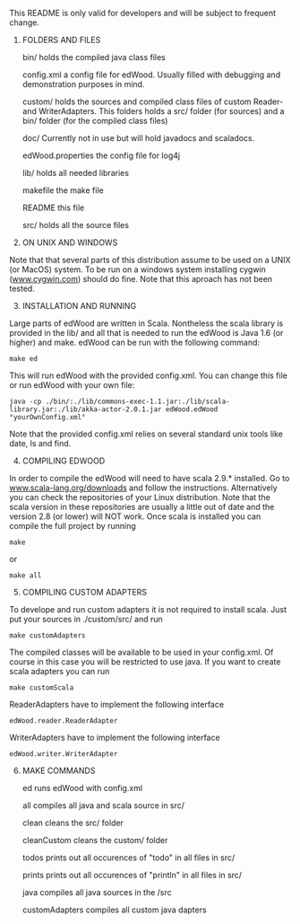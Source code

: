 
This README is only valid for developers and will be subject to
frequent change.

1) FOLDERS AND FILES

    bin/        holds the compiled java class files

    config.xml  a config file for edWood. Usually filled with debugging
                and demonstration purposes in mind.

    custom/     holds the sources and compiled class files of custom
                Reader- and WriterAdapters. This folders holds a src/
                folder (for sources) and a bin/ folder (for the 
                compiled class files)

    doc/        Currently not in use but will hold javadocs and
                scaladocs.

    edWood.properties
                the config file for log4j

    lib/        holds all needed libraries

    makefile    the make file

    README      this file
    
    src/        holds all the source files


2) ON UNIX AND WINDOWS

Note that that several parts of this distribution assume to be used
on a UNIX (or MacOS) system. To be run on a windows system installing
cygwin (www.cygwin.com) should do fine. Note that this aproach has
not been tested.


3) INSTALLATION AND RUNNING

Large parts of edWood are written in Scala. Nontheless the scala library 
is provided in the lib/ and all that is needed to run the edWood is 
Java 1.6 (or higher) and make.
edWood can be run with the following command:
    
    make ed

This will run edWood with the provided config.xml. You can change this 
file or run edWood with your own file:

    java -cp ./bin/:./lib/commons-exec-1.1.jar:./lib/scala-library.jar:./lib/akka-actor-2.0.1.jar edWood.edWood °yourOwnConfig.xml°

Note that the provided config.xml relies on several standard unix
tools like date, ls and find.


4) COMPILING EDWOOD

In order to compile the edWood will need to have scala 2.9.\*
installed. Go to www.scala-lang.org/downloads and follow the
instructions. Alternatively you can check the repositories of your
Linux distribution. Note that the scala version in these repositories
are usually a little out of date and the version 2.8 (or lower) will
NOT work.
Once scala is installed you can compile the full project by running

    make

or

    make all


5) COMPILING CUSTOM ADAPTERS

To develope and run custom adapters it is not required to install
scala. Just put your sources in ./custom/src/ and run

    make customAdapters

The compiled classes will be available to be used in your config.xml.
Of course in this case you will be restricted to use java. If you
want to create scala adapters you can run

    make customScala

ReaderAdapters have to implement the following interface 
    
    edWood.reader.ReaderAdapter

WriterAdapters have to implement the following interface

    edWood.writer.WriterAdapter


6) MAKE COMMANDS

    ed              runs edWood with config.xml

    all             compiles all java and scala source in src/

    clean           cleans the src/ folder

    cleanCustom     cleans the custom/ folder

    todos           prints out all occurences of "todo" in all files
                    in src/

    prints          prints out all occurences of "println" in all
                    files in src/

    java            compiles all java sources in the /src

    customAdapters  compiles all custom java dapters


